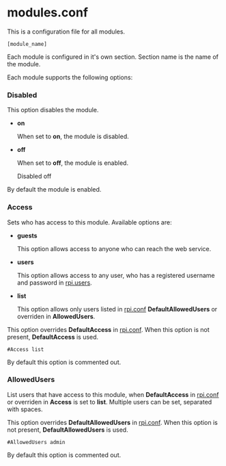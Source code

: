 # modules.conf

This is a configuration file for all modules.

    [module_name]

Each module is configured in it's own section. Section name is the name of the module.

Each module supports the following options:

### Disabled

This option disables the module.

* **on**

  When set to **on**, the module is disabled.

* **off**

  When set to **off**, the module is enabled.


    Disabled off

By default the module is enabled.

### Access

Sets who has access to this module. Available options are:
* **guests**

  This option allows access to anyone who can reach the web service.

* **users**

  This option allows access to any user, who has a registered username and password in [rpi.users](rpiusers.md).

* **list**

  This option allows only users listed in [rpi.conf](rpiconf.md) **DefaultAllowedUsers** or overriden in **AllowedUsers**.

This option overrides **DefaultAccess** in [rpi.conf](rpiconf.md). When this option is not present, **DefaultAccess** is used.

    #Access list

By default this option is commented out.

### AllowedUsers

List users that have access to this module, when **DefaultAccess** in [rpi.conf](rpiconf.md) or overriden in **Access** is set to **list**. Multiple users can be set, separated with spaces.

This option overrides **DefaultAllowedUsers** in [rpi.conf](rpiconf.md). When this option is not present, **DefaultAllowedUsers** is used.

    #AllowedUsers admin

By default this option is commented out.
